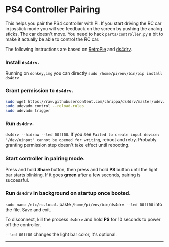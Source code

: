 # PS4 Controller Pairing

This helps you pair the PS4 controller with Pi. If you start driving the RC car in joystick mode you will see feedback on the screen by pushing the analog sticks. The car doesn't move. You need to hack `parts/controller.py` a bit to make it actually be able to control the RC car.

The following instructions are based on [RetroPie][0] and [ds4drv][1].

### Install `ds4drv`.

Running on `donkey,img` you can directly `sudo /home/pi/env/bin/pip install ds4drv`

### Grant permission to `ds4drv`.

```bash
sudo wget https://raw.githubusercontent.com/chrippa/ds4drv/master/udev/50-ds4drv.rules -O /etc/udev/rules.d/50-ds4drv.rules
sudo udevadm control --reload-rules
sudo udevadm trigger
```
### Run `ds4drv`.

`ds4drv --hidraw --led 00ff00`. If you see `Failed to create input device: "/dev/uinput" cannot be opened for writing`, reboot and retry. Probably granting permission step doesn't take effect until rebooting.
### Start controller in pairing mode.

Press and hold **Share** button, then press and hold **PS** button until the light bar starts blinking. If it goes **green** after a few seconds, pairing is successful.

### Run `ds4drv` in background on startup once booted.

`sudo nano /etc/rc.local`. paste `/home/pi/env/bin/ds4drv --led 00ff00` into the file. Save and exit.


To disconnect, kill the process `ds4drv` and hold **PS** for 10 seconds to power off the controller.

`--led 00ff00` changes the light bar color, it's optional.

---
[0]: https://github.com/RetroPie/RetroPie-Setup/wiki/PS4-Controller#installation
[1]: https://github.com/chrippa/ds4drv
